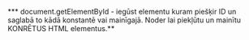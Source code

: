 *** document.getElementById - iegūst elementu kuram piešķir ID un saglabā to kādā konstantē vai mainīgajā. Noder lai piekļūtu un mainītu KONRĒTUS HTML elementus.**
